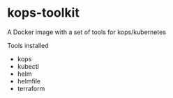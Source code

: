 # kops-toolkit
A Docker image with a set of tools for kops/kubernetes

Tools installed
* kops
* kubectl
* helm
* helmfile
* terraform

